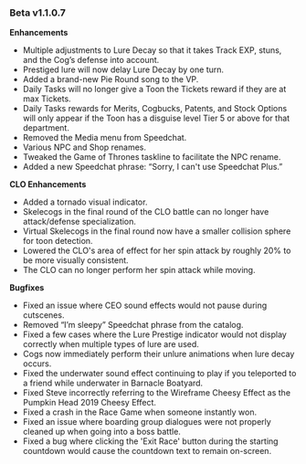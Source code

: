 ### Beta v1.1.0.7

**Enhancements**
- Multiple adjustments to Lure Decay so that it takes Track EXP, stuns, and the Cog’s defense into account.
- Prestiged lure will now delay Lure Decay by one turn. 
- Added a brand-new Pie Round song to the VP.
- Daily Tasks will no longer give a Toon the Tickets reward if they are at max Tickets.
- Daily Tasks rewards for Merits, Cogbucks, Patents, and Stock Options will only appear if the Toon has a disguise level Tier 5 or above for that department.
- Removed the Media menu from Speedchat.
- Various NPC and Shop renames. 
- Tweaked the Game of Thrones taskline to facilitate the NPC rename.
- Added a new Speedchat phrase: “Sorry, I can't use Speedchat Plus.”

**CLO Enhancements**
- Added a tornado visual indicator.
- Skelecogs in the final round of the CLO battle can no longer have attack/defense specialization.
- Virtual Skelecogs in the final round now have a smaller collision sphere for toon detection.
- Lowered the CLO's area of effect for her spin attack by roughly 20% to be more visually consistent.
- The CLO can no longer perform her spin attack while moving.

**Bugfixes**
- Fixed an issue where CEO sound effects would not pause during cutscenes.
- Removed “I’m sleepy” Speedchat phrase from the catalog.
- Fixed a few cases where the Lure Prestige indicator would not display correctly when multiple types of lure are used. 
- Cogs now immediately perform their unlure animations when lure decay occurs.
- Fixed the underwater sound effect continuing to play if you teleported to a friend while underwater in Barnacle Boatyard.
- Fixed Steve incorrectly referring to the Wireframe Cheesy Effect as the Pumpkin Head 2019 Cheesy Effect.
- Fixed a crash in the Race Game when someone instantly won.
- Fixed an issue where boarding group dialogues were not properly cleaned up when going into a boss battle.
- Fixed a bug where clicking the 'Exit Race' button during the starting countdown would cause the countdown text to remain on-screen.


